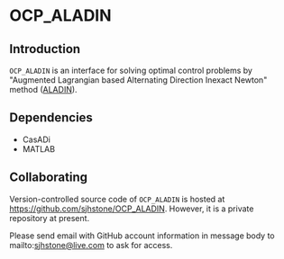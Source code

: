 # OCP_ALADIN

## Introduction

`OCP_ALADIN` is an interface for solving optimal control problems by
"Augmented Lagrangian based Alternating Direction Inexact Newton" method
([ALADIN](http://sist.shanghaitech.edu.cn/faculty/boris/ALADIN.html)).

## Dependencies

* CasADi
* MATLAB

## Collaborating

Version-controlled source code of `OCP_ALADIN` is hosted at 
https://github.com/sjhstone/OCP_ALADIN.
However, it is a private repository at present.

Please send email with GitHub account information in message body to
mailto:sjhstone@live.com to ask for access.
